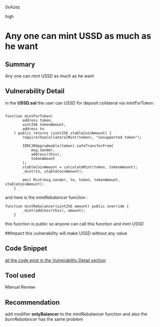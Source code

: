 0xAzez

high

# Any one can mint USSD as much as he want



## Summary 
Any one can mint USSD as much as he want 


## Vulnerability Detail

in the **USSD.sol** the user can USSD for deposit collateral via *mintForToken* :

```solidity

function mintForToken(
        address token,
        uint256 tokenAmount,
        address to
    ) public returns (uint256 stableCoinAmount) {
        require(hasCollateralMint(token), "unsupported token");

        IERC20Upgradeable(token).safeTransferFrom(
            msg.sender,
            address(this),
            tokenAmount
        );
        stableCoinAmount = calculateMint(token, tokenAmount);
        _mint(to, stableCoinAmount);

        emit Mint(msg.sender, to, token, tokenAmount, stableCoinAmount);
    }
```
and here is the *mintRebalancer* function : 

```solidity
function mintRebalancer(uint256 amount) public override { 
        _mint(address(this), amount);
    }
```
this function is public so anyone can call this function and mint USSD

##Impact 
this vulnerability will make USSD without any value 

## Code Snippet

[all the code exist in the Vulnerability Detail section](https://github.com/sherlock-audit/2023-05-USSD/blob/main/ussd-contracts/contracts/USSD.sol#LL204C21-L204C21)



## Tool used

Manual Review


## Recommendation
add modifier **onlyBalancer** to the mintRebalancer function 
and also the *burnRebalancer* has the same problem 